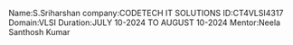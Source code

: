 Name:S.Sriharshan
company:CODETECH IT SOLUTIONS
ID:CT4VLSI4317
Domain:VLSI
Duration:JULY 10-2024 TO AUGUST 10-2024
Mentor:Neela Santhosh Kumar
